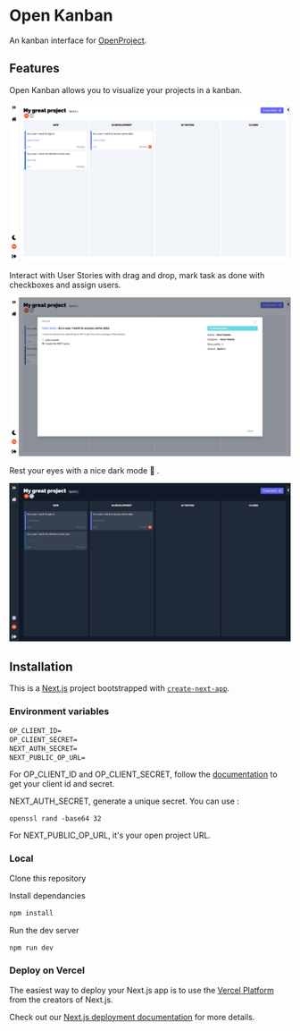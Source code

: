 # Open Kanban

An kanban interface for [OpenProject](https://www.openproject.org).

## Features

Open Kanban allows you to visualize your projects in a kanban.

![Kanban view](./doc/kanban.png)

Interact with User Stories with drag and drop, mark task as done with checkboxes and assign users.

![Kanban view](./doc/detail.png)

Rest your eyes with a nice dark mode 🌙 .

![Kanban view](./doc/kanban-dark.png)

## Installation

This is a [Next.js](https://nextjs.org/) project bootstrapped with [`create-next-app`](https://github.com/vercel/next.js/tree/canary/packages/create-next-app).

### Environment variables

```env
OP_CLIENT_ID=
OP_CLIENT_SECRET=
NEXT_AUTH_SECRET=
NEXT_PUBLIC_OP_URL=
```

For OP_CLIENT_ID and OP_CLIENT_SECRET, follow the [documentation](https://www.openproject.org/docs/system-admin-guide/authentication/oauth-applications/) to get your client id and secret.

NEXT_AUTH_SECRET, generate a unique secret. You can use :

```
openssl rand -base64 32
```

For NEXT_PUBLIC_OP_URL, it's your open project URL.

### Local

Clone this repository

Install dependancies

```bash
npm install
```

Run the dev server

```bash
npm run dev
```

### Deploy on Vercel

The easiest way to deploy your Next.js app is to use the [Vercel Platform](https://vercel.com/new?utm_medium=default-template&filter=next.js&utm_source=create-next-app&utm_campaign=create-next-app-readme) from the creators of Next.js.

Check out our [Next.js deployment documentation](https://nextjs.org/docs/deployment) for more details.
